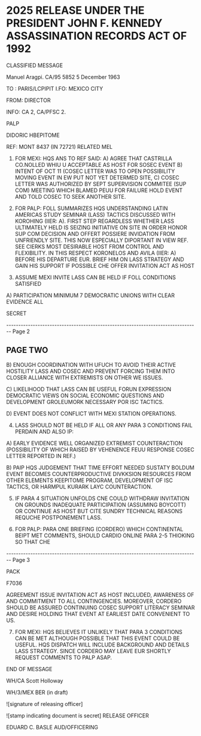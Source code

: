 # 2025 RELEASE UNDER THE PRESIDENT JOHN F. KENNEDY ASSASSINATION RECORDS ACT OF 1992

CLASSIFIED MESSAGE

Manuel Aragpi.
CA/95
5852
5 December 1963

TO : PARIS/LCPIPIT
I.FO: MEXICO CITY

FROM: DIRECTOR

INFO: CA 2, CA/PFSC 2.

PALP

DIDORIC HBEPITOME

REF: MONT 8437 (IN 72721) RELATED MEL

1. FOR MEXI: HQS ANS TO REF SAID: A) AGREE THAT CASTRILLA CO.NOLLED WHIU U ACCEPTABLE AS HOST FOR SOSEC EVENT B) INTENT OF OCT 11 (COSEC LETTER WAS TO OPEN POSSIBILITY MOVING EVENT IN EW PUT NOT YET DETERMED SITE, C) COSEC LETTER WAS AUTHORIZED BY SEPT SUPERVISION COMMITEE (SUP COM) MEETING WHICH BLAMED PEUU FOR FAILURE HOLD EVENT AND TOLD COSEC TO SEEK ANOTHER SITE.

2. FOR PALP: FOLL SUMMARIZES HQS UNDERSTANDING LATIN AMERICAS STUDY SEMINAR (LASS) TACTICS DISCUSSED WITH KOROHING (IIER: A). FIRST STEP REGARDLESS WHETHER LASS ULTIMATELY HELD IS SEIZING INITIATIVE ON SITE IN ORDER HONOR SUP COM DECISION AND OFFERT POSSIERE INVIDATION FROM UNFRIENDLY SITE. THIS NOW ESPECIALLY DIPORTANT IN VIEW REF. SEE CIERKS MOST DESIRABLE HOST FROM CONTROL AND FLEXIBILITY. IN THIS RESPECT KORONELOS AND AVILA (IIER: A) BEFORE HIS DEPARTURE EUR. BRIEF HIM ON LASS STRATEGY AND GAIN HIS SUPPORT IF POSSIBLE CHE OFFER INVITATION ACT AS HOST

3. ASSUME MEXI INVITE LASS CAN BE HELD IF FOLL CONDITIONS SATISFIED

A) PARTICIPATION MINIMUM 7 DEMOCRATIC UNIONS WITH CLEAR EVIDENCE ALL

SECRET


-------------------------------------------------------------------------------- Page 2

## PAGE TWO

B) ENOUGH COORDINATION WITH UFUCH TO AVOID THEIR ACTIVE HOSTILITY LASS
AND COSEC AND PREVENT FORCING THEM INTO CLOSER ALLIANCE WITH EXTREMISTS ON OTHER
WE ISSUES.

C) LIKELIHOOD THAT LASS CAN BE USEFUL FORUN EXPRESSION DEMOCRATIC VIEWS
ON SOCIAL ECONOMIC QUESTIONS AND DEVELOPMENT GROLEUMORK NECESSARY POR ISC TACTICS.

D) EVENT DOES NOT CONFLICT WITH MEXI STATION OPERATIONS.

4. LASS SHOULD NOT BE HELD IF ALL OR ANY PARA 3 CONDITIONS FAIL PERDAIN AND
   ALSO IP:

A) EARLY EVIDENCE WELL ORGANIZED EXTREMIST COUNTERACTION (POSSIBILITY
OF WHICH RAISED BY VEHENENCE FEUU RESPONSE COSEC LETTER REPORTED IN REF.)

B) PAIP HQS JUDGEMENT THAT TIME EFFORT NEEDED SUSTATY BOLDUM EVENT
BECOMES COUNTERPRODUCTIVE DIVKKSION RESOURCES FROM OTHER ELEMENTS KEEPITOME PROGRAM,
DEVELOPMENT OF ISC TACTICS, OR HARMPUL KURARK LAYC COUNTERACTION.

5. IF PARA 4 SITUATION UNFOLDS CNE COULD WITHDRAW INVITATION ON GROUNDS
   INADEQUATE PARTICIPATION (ASSUMING BOYCOTT) OR CONTINUE AS HOST BUT CITE SUNDRY
   TECHNICAL REASONS REQUCHE POSTPONEMENT LASS.

6. FOR PALP: PARA ONE BRIEFING (CORDERO) WHICH CONTINENTAL BEIPT
   MET COMMENTS, SHOULD CARDIO ONLINE PARA 2-5 THIOKING SO THAT CHE


-------------------------------------------------------------------------------- Page 3

PACK

F7036

AGREEMENT ISSUE INVITATION ACT AS HOST INCLUDED, AWARENESS OF AND COMMITMENT TO ALL CONTINGENCIES. MOREOVER, CORDERO SHOULD BE ASSURED CONTINUING COSEC SUPPORT LITERACY SEMINAR AND DESIRE HOLDING THAT EVENT AT EARLIEST DATE CONVENIENT TO US.

7. FOR MEXI: HQS BELIEVES IT UNLIKELY THAT PARA 3 CONDITIONS CAN BE MET ALTHOUGH POSSIBLE THAT THIS EVENT COULD BE USEFUL. HQS DISPATCH WILL INCLUDE BACKGROUND AND DETAILS LASS STRATEGY. SINCE CORDERO MAY LEAVE EUR SHORTLY REQUEST COMMENTS TO PALP ASAP.

END OF MESSAGE

WH/CA Scott Holloway

WH/3/MEX BER (in draft)

![signature of releasing officer]

![stamp indicating document is secret]
RELEASE OFFICER

EDUARD C. BASLE
AUD/OFFICERING
